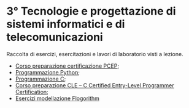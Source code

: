 # 3° Tecnologie e progettazione di sistemi informatici e di telecomunicazioni  

Raccolta di esercizi, esercitazioni e lavori di laboratorio visti a lezione.  

- [Corso preparazione certificazione PCEP](Python/PCEP%20certitication/README.md);
- [Programmazione Python](Python/README.md);
- [Programmazione C](C/README.md);
- [Corso preparazione CLE – C Certified Entry-Level Programmer Certification](C/CLE%20certification/README.md);
- [Esercizi modellazione Flogorithm](Flowgorithm/README.md)  


